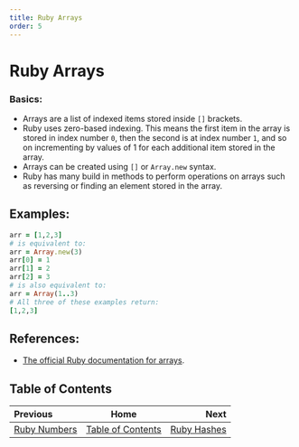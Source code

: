 ```yaml
---
title: Ruby Arrays
order: 5
---
```

# Ruby Arrays

### Basics:

- Arrays are a list of indexed items stored inside `[]` brackets.
- Ruby uses zero-based indexing. This means the first item in the array is stored in index number `0`, then the second is at index number `1`, and so on incrementing by values of 1 for each additional item stored in the array.
- Arrays can be created using `[]` or `Array.new` syntax.
- Ruby has many build in methods to perform operations on arrays such as reversing or finding an element stored in the array.

## Examples:

```ruby
arr = [1,2,3]
# is equivalent to:
arr = Array.new(3)
arr[0] = 1
arr[1] = 2
arr[2] = 3
# is also equivalent to:
arr = Array(1..3)
# All three of these examples return:
[1,2,3]
```

## References:

- [The official Ruby documentation for arrays](http://ruby-doc.org/core-2.2.0/Array.html).

## Table of Contents

| Previous | Home | Next |
| :---         |     :---:      |          ---: |
| [Ruby Numbers](Ruby-Numbers)   | [Table of Contents](Ruby) |  [Ruby Hashes](Ruby-Hashes)  |

